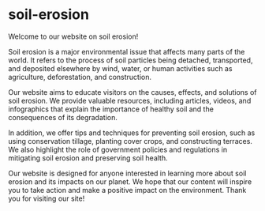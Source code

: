 # soil-erosion
Welcome to our website on soil erosion!

Soil erosion is a major environmental issue that affects many parts of the world. It refers to the process of soil particles being detached, transported, and deposited elsewhere by wind, water, or human activities such as agriculture, deforestation, and construction.

Our website aims to educate visitors on the causes, effects, and solutions of soil erosion. We provide valuable resources, including articles, videos, and infographics that explain the importance of healthy soil and the consequences of its degradation.

In addition, we offer tips and techniques for preventing soil erosion, such as using conservation tillage, planting cover crops, and constructing terraces. We also highlight the role of government policies and regulations in mitigating soil erosion and preserving soil health.

Our website is designed for anyone interested in learning more about soil erosion and its impacts on our planet. We hope that our content will inspire you to take action and make a positive impact on the environment. Thank you for visiting our site!
